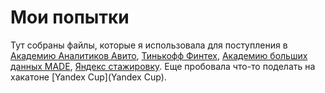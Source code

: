 # Мои попытки
Тут собраны файлы, которые я использовала для поступления в [Академию Аналитиков Авито](avito), [Тинькофф Финтех](tinkoff), [Академию больших данных MADE](MADE),  [Яндекс стажировку](Yandex).
Еще пробовала что-то поделать на хакатоне [Yandex Cup](Yandex Cup).
 
